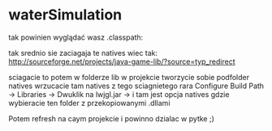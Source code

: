 # waterSimulation

tak powinien wyglądać wasz .classpath:

<?xml version="1.0" encoding="UTF-8"?>
<classpath>
	<classpathentry kind="src" path="src"/>
	<classpathentry kind="con" path="org.eclipse.jdt.launching.JRE_CONTAINER"/>
	<classpathentry kind="lib" path="lib/jars/AppleJavaExtensions.jar"/>
	<classpathentry kind="lib" path="lib/jars/asm-debug-all.jar"/>
	<classpathentry kind="lib" path="lib/jars/jinput.jar"/>
	<classpathentry kind="lib" path="lib/jars/laf-plugin-7.2.1.jar"/>
	<classpathentry kind="lib" path="lib/jars/laf-widget-7.2.1.jar"/>
	<classpathentry kind="lib" path="lib/jars/log4j-api-2.0-beta9.jar"/>
	<classpathentry kind="lib" path="lib/jars/lwjgl_test.jar"/>
	<classpathentry kind="lib" path="lib/jars/lwjgl_util_applet.jar"/>
	<classpathentry kind="lib" path="lib/jars/lwjgl_util.jar"/>
	<classpathentry kind="lib" path="lib/jars/lwjgl-debug.jar"/>
	<classpathentry kind="lib" path="lib/jars/lwjgl.jar">
		<attributes>
			<attribute name="org.eclipse.jdt.launching.CLASSPATH_ATTR_LIBRARY_PATH_ENTRY" value="waterSimulation/lib/natives"/>
		</attributes>
	</classpathentry>
	<classpathentry kind="lib" path="lib/jars/lzma.jar"/>
	<classpathentry kind="lib" path="lib/jars/slick-util.jar"/>
	<classpathentry kind="lib" path="lib/jars/substance-7.2.1.jar"/>
	<classpathentry kind="lib" path="lib/jars/trident-7.2.1.jar"/>
	<classpathentry kind="output" path="bin"/>
</classpath>


tak srednio sie zaciagaja te natives wiec tak:
http://sourceforge.net/projects/java-game-lib/?source=typ_redirect

sciagacie to
potem w folderze lib w projekcie tworzycie sobie podfolder natives
wrzucacie tam natives z tego sciagnietego rara
Configure Build Path -> Libraries -> Dwuklik na lwjgl.jar -> i tam jest opcja natives gdzie wybieracie ten folder z przekopiowanymi .dllami

Potem refresh na caym projekcie i powinno dzialac w pytke ;)
